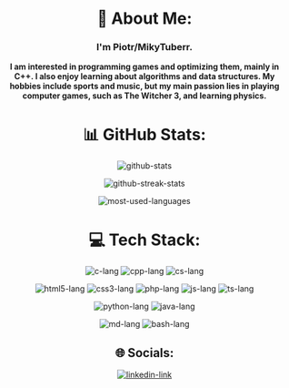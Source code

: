 <div align="center">
  <h1> 💫 About Me:</h1>
  <h3>I'm Piotr/MikyTuberr.</h3>

  <p align="center">
  <b>I am interested in programming games and optimizing them, mainly in C++. 
  I also enjoy learning about algorithms and data structures.
  My hobbies include sports and music, but my main passion lies in playing computer games, such as The Witcher 3, and learning physics.</b>
  </p>

  <h1>📊 GitHub Stats:</h1>
    <p>
      <img src="https://github-readme-stats.vercel.app/api?username=MikyTuberr&theme=midnight-purple&hide_border=false&include_all_commits=false&count_private=true" alt="github-stats"/>
    </p>
    <p>
      <img src="https://github-readme-streak-stats.herokuapp.com/?user=MikyTuberr&theme=midnight-purple&hide_border=false" alt="github-streak-stats"/>
    </p>
    <p>
      <img src="https://github-readme-stats.vercel.app/api/top-langs/?username=MikyTuberr&theme=midnight-purple&hide_border=false&include_all_commits=false&count_private=true&layout=compact" alt="most-used-languages"/>
    </p>

  <h1>💻 Tech Stack:</h1>
  <p>
    <img src="https://img.shields.io/badge/c-%2300599C.svg?style=for-the-badge&logo=c&logoColor=white" alt="c-lang"/> 
    <img src="https://img.shields.io/badge/c++-%2300599C.svg?style=for-the-badge&logo=c%2B%2B&logoColor=white" alt="cpp-lang"/>
    <img src="https://img.shields.io/badge/c%23-%23239120.svg?style=for-the-badge&logo=c-sharp&logoColor=white" alt="cs-lang"/>
  </p>
  <p>
    <img src="https://img.shields.io/badge/html5-%23E34F26.svg?style=for-the-badge&logo=html5&logoColor=white" alt="html5-lang"/>
    <img src="https://img.shields.io/badge/css3-%231572B6.svg?style=for-the-badge&logo=css3&logoColor=white" alt="css3-lang"/>
    <img src="https://img.shields.io/badge/php-%23777BB4.svg?style=for-the-badge&logo=php&logoColor=white"  alt="php-lang"/>
    <img src="https://img.shields.io/badge/javascript-%23323330.svg?style=for-the-badge&logo=javascript&logoColor=%23F7DF1E" alt="js-lang"/>
    <img src="https://img.shields.io/badge/typescript-%23007ACC.svg?style=for-the-badge&logo=typescript&logoColor=white" alt="ts-lang"/>
  </p>
  <p>
    <img src="https://img.shields.io/badge/python-3670A0?style=for-the-badge&logo=python&logoColor=ffdd54" alt="python-lang"/>
    <img src="https://img.shields.io/badge/java-%23ED8B00.svg?style=for-the-badge&logo=java&logoColor=white" alt="java-lang"/>
                                                                                                                            
  </p>
  <p>
    <img src="https://img.shields.io/badge/markdown-%23000000.svg?style=for-the-badge&logo=markdown&logoColor=white" alt="md-lang"/>                                                                                       <img src="https://img.shields.io/badge/shell_script-%23121011.svg?style=for-the-badge&logo=gnu-bash&logoColor=white" alt="bash-lang"/>                                  
  </p>

  <h2>🌐 Socials:</h2>
  <p>
    <a href="https://www.linkedin.com/in/piotr-lachowicz-47069b277/" target="_blank">
      <img src="https://img.shields.io/badge/LinkedIn-%230077B5.svg?logo=linkedin&logoColor=white" alt="linkedin-link"/>
    </a>
  </p>
</div>
